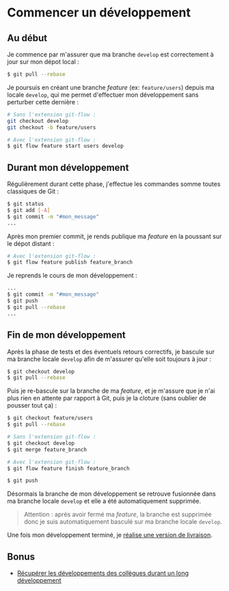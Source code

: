 # Commencer un développement

## Au début
Je commence par m'assurer que ma branche `develop` est correctement à jour sur mon dépot local :
```sh
$ git pull --rebase
```

Je poursuis en créant une branche _feature_ (ex: `feature/users`) depuis ma locale `develop`, qui me permet d'effectuer mon développement sans perturber cette dernière :
```sh
# Sans l'extension git-flow :
git checkout develop
git checkout -b feature/users

# Avec l'extension git-flow :
$ git flow feature start users develop
```

## Durant mon développement
Régulièrement durant cette phase, j'effectue les commandes somme toutes classiques de Git :
```sh
$ git status
$ git add [-A]
$ git commit -m "#mon_message"
...
```

Après mon premier commit, je rends publique ma _feature_ en la poussant sur le dépot distant :
```sh
# Avec l'extension git-flow :
$ git flow feature publish feature_branch
```

Je reprends le cours de mon développement :
```sh
...
$ git commit -m "#mon_message"
$ git push
$ git pull --rebase
...
```

## Fin de mon développement
Après la phase de tests et des éventuels retours correctifs, je bascule sur ma branche locale `develop` afin de m'assurer qu'elle soit toujours à jour :
```sh
$ git checkout develop
$ git pull --rebase
```

Puis je re-bascule sur la branche de ma _feature_, et je m'assure que je n'ai plus rien en attente par rapport à Git, puis je la cloture (sans oublier de pousser tout ça) :
```sh
$ git checkout feature/users
$ git pull --rebase

# Sans l'extension git-flow :
$ git checkout develop
$ git merge feature_branch

# Avec l'extension git-flow :
$ git flow feature finish feature_branch

$ git push
```

Désormais la branche de mon développement se retrouve fusionnée dans ma branche locale `develop` et elle a été automatiquement supprimée.

>Attention : après avoir fermé ma _feature_, la branche est supprimée donc je suis automatiquement basculé sur ma branche locale `develop`.

Une fois mon développement terminé, je [réalise une version de livraison](03-preparer-une-release.md).

## Bonus
* [Récupérer les développements des collègues durant un long développement](02-bonus-1-recuperer-les-developpements-des-collegues.md)
